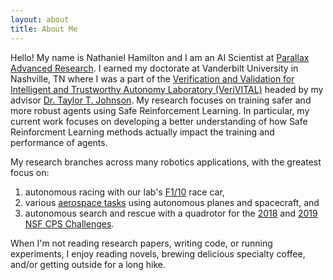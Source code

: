 ```yaml
---
layout: about
title: About Me
---
```


Hello! My name is Nathaniel Hamilton and I am an AI Scientist at [Parallax Advanced Research](https://parallaxresearch.org). I earned my doctorate at Vanderbilt University in Nashville, TN where I was a part of the [Verification and Validation for Intelligent and Trustworthy Autonomy Laboratory (VeriVITAL)](http://www.verivital.com/) headed by my advisor [Dr. Taylor T. Johnson](http://www.taylortjohnson.com/). My research focuses on training safer and more robust agents using Safe Reinforcement Learning. In particular, my current work focuses on developing a better understanding of how Safe Reinforcment Learning methods actually impact the training and performance of agents. 

My research branches across many robotics applications, with the greatest focus on:
1. autonomous racing with our lab's [F1/10](https://f1tenth.org/) race car,
2. various [aerospace tasks](https://github.com/act3-ace/SafeRL) using autonomous planes and spacecraft, and
3. autonomous search and rescue with a quadrotor for the [2018](https://cps-vo.org/group/arcompetitions) and [2019 NSF CPS Challenges](https://cps-vo.org/group/arcompetitions).

When I'm not reading research papers, writing code, or running experiments, I enjoy reading novels, brewing delicious specialty coffee, and/or getting outside for a long hike. 